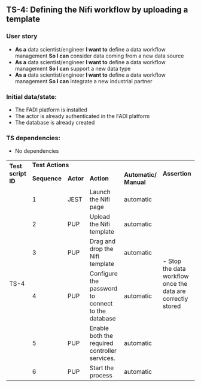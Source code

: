 ## TS-4: Defining the Nifi workflow by uploading a template
### User story
*   **As a** data scientist/engineer **I want to** define a data workflow management **So I can** consider data coming from a new data source 
*   **As a** data scientist/engineer **I want to** define a data workflow management **So I can** support a new data type 
*   **As a** data scientist/engineer **I want to** define a data workflow management **So I can** integrate a new industrial partner 
### Initial data/state:
*   The FADI platform is installed
*   The actor is already authenticated in the FADI platform 
*   The database is already created
### TS dependencies:
*   No dependencies
<table>
  <tr>
   <td rowspan="2" >
<strong>Test script ID</strong>
   </td>
   <td colspan="4" ><strong>Test Actions</strong>
   </td>
   <td rowspan="2" ><strong>Assertion</strong>
   </td>
  </tr>
  <tr>
   <td><strong>Sequence</strong>
   </td>
   <td><strong>Actor</strong>
   </td>
   <td><strong>Action</strong>
   </td>
   <td><strong>Automatic/ Manual</strong>
   </td>
  </tr>
  <tr>
   <td rowspan="6" >TS-4
   </td>
   <td>1
   </td>
   <td>JEST
   </td>
   <td>Launch the Nifi page
   </td>
   <td>automatic
   </td>
   <td rowspan="6" >- Stop the data workflow once the data are correctly stored
   </td>
  </tr>
  <tr>
   <td>2
   </td>
   <td>PUP
   </td>
   <td>Upload the Nifi template
   </td>
   <td>automatic
   </td>
  </tr>
  <tr>
   <td>3
   </td>
   <td>PUP
   </td>
   <td>Drag and drop the Nifi template
   </td>
   <td>automatic
   </td>
  </tr>
  <tr>
   <td>4
   </td>
   <td>PUP
   </td>
   <td>Configure the password to connect to the database
   </td>
   <td>automatic
   </td>
  </tr>
  <tr>
   <td>5
   </td>
   <td>PUP
   </td>
   <td>Enable both the required controller services.
   </td>
   <td>automatic
   </td>
  </tr>
  <tr>
   <td>6
   </td>
   <td>PUP
   </td>
   <td>Start the process
   </td>
   <td>automatic
   </td>
  </tr>
</table>